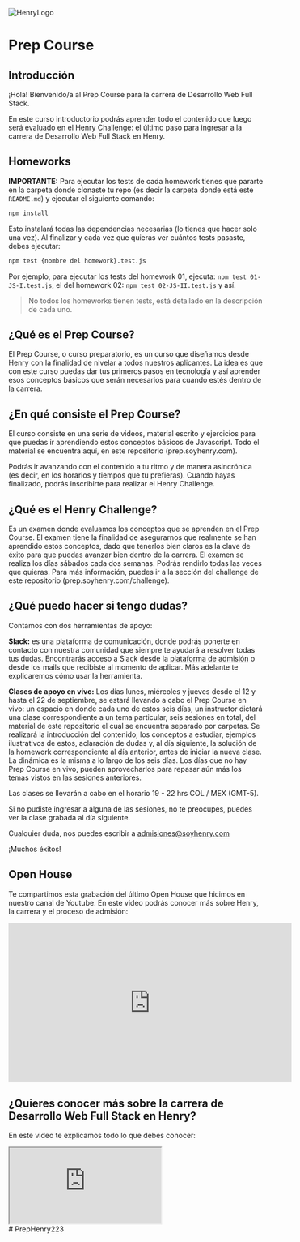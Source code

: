 ![HenryLogo](https://d31uz8lwfmyn8g.cloudfront.net/Assets/logo-henry-white-lg.png)

# Prep Course

## Introducción

¡Hola! Bienvenido/a al Prep Course para la carrera de Desarrollo Web Full Stack.

En este curso introductorio podrás aprender todo el contenido que luego será evaluado en el Henry Challenge: el último paso para ingresar a la carrera de Desarrollo Web Full Stack en Henry.

## Homeworks

**IMPORTANTE:** Para ejecutar los tests de cada homework tienes que pararte en la carpeta donde clonaste tu repo (es decir la carpeta donde está este `README.md`) y ejecutar el siguiente comando:

```bash
npm install
```

Esto instalará todas las dependencias necesarias (lo tienes que hacer solo una vez). Al finalizar y cada vez que quieras ver cuántos tests pasaste, debes ejecutar:

```bash
npm test {nombre del homework}.test.js
```

Por ejemplo, para ejecutar los tests del homework 01, ejecuta: `npm test 01-JS-I.test.js`, el del homework 02: `npm test 02-JS-II.test.js`
y así.

> No todos los homeworks tienen tests, está detallado en la descripción de cada uno.

## ¿Qué es el Prep Course?

El Prep Course, o curso preparatorio, es un curso que diseñamos desde Henry con la finalidad de nivelar a todos nuestros aplicantes. La idea es que con este curso puedas dar tus primeros pasos en tecnología y así aprender esos conceptos básicos que serán necesarios para cuando estés dentro de la carrera.

## ¿En qué consiste el Prep Course?

El curso consiste en una serie de videos, material escrito y ejercicios para que puedas ir aprendiendo estos conceptos básicos de Javascript. Todo el material se encuentra aquí, en este repositorio (prep.soyhenry.com).

Podrás ir avanzando con el contenido a tu ritmo y de manera asincrónica (es decir, en los horarios y tiempos que tu prefieras). Cuando hayas finalizado, podrás inscribirte para realizar el Henry Challenge.

## ¿Qué es el Henry Challenge?

Es un examen donde evaluamos los conceptos que se aprenden en el Prep Course. El examen tiene la finalidad de asegurarnos que realmente se han aprendido estos conceptos, dado que tenerlos bien claros es la clave de éxito para que puedas avanzar bien dentro de la carrera.
El examen se realiza los días sábados cada dos semanas. Podrás rendirlo todas las veces que quieras. Para más información, puedes ir a la sección del challenge de este repositorio (prep.soyhenry.com/challenge).

## ¿Qué puedo hacer si tengo dudas?

Contamos con dos herramientas de apoyo:

**Slack:** es una plataforma de comunicación, donde podrás ponerte en contacto con nuestra comunidad que siempre te ayudará a resolver todas tus dudas. Encontrarás acceso a Slack desde la [plataforma de admisión](https://www.admissions.soyhenry.com/)  o desde los mails que recibiste al momento de aplicar.
Más adelante te explicaremos cómo usar la herramienta.

**Clases de apoyo en vivo:** Los días lunes, miércoles y jueves desde el 12 y hasta el 22 de septiembre, se estará llevando a cabo el Prep Course en vivo: un espacio en donde cada uno de estos seis días, un instructor dictará una clase correspondiente a un tema particular, seis sesiones en total, del material de este repositorio el cual se encuentra separado por carpetas. Se realizará la introducción del contenido, los conceptos a estudiar, ejemplos ilustrativos de estos, aclaración de dudas y, al día siguiente, la solución de la homework correspondiente al día anterior, antes de iniciar la nueva clase. La dinámica es la misma a lo largo de los seis días. Los días que no hay Prep Course en vivo, pueden aprovecharlos para repasar aún más los temas vistos en las sesiones anteriores.

Las clases se llevarán a cabo en el horario 19 - 22 hrs COL / MEX (GMT-5). 

Si no pudiste ingresar a alguna de las sesiones, no te preocupes, puedes ver la clase grabada al día siguiente. 

Cualquier duda, nos puedes escribir a admisiones@soyhenry.com

¡Muchos éxitos!

## Open House

Te compartimos esta grabación del último Open House que hicimos en nuestro canal de Youtube. En este video podrás conocer más sobre Henry, la carrera y el proceso de admisión:

<div class="iframeContainer">
<iframe width="560" height="315" src="https://www.youtube.com/embed/p_Hb0_v8SAc" title="YouTube video player" frameborder="0" allow="accelerometer; autoplay; clipboard-write; encrypted-media; gyroscope; picture-in-picture" allowfullscreen></iframe>
</div>

## ¿Quieres conocer más sobre la carrera de Desarrollo Web Full Stack en Henry?

En este video te explicamos todo lo que debes conocer:

<div class="iframeContainer">
<iframe src="https://player.vimeo.com/video/426051769" allow="autoplay; fullscreen"></iframe>
</div># PrepHenry223
